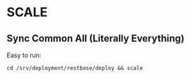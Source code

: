 # SCALE
## Sync Common All (Literally Everything)

Easy to run:

    cd /srv/deployment/restbase/deploy && scale